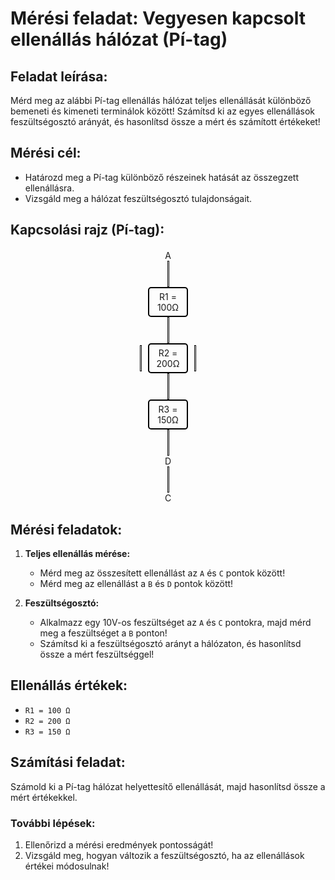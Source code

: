 <!DOCTYPE html>
<html lang="hu">
<head>
    <meta charset="UTF-8">
    <meta name="viewport" content="width=device-width, initial-scale=1.0">
    <title>Mérési feladat: Vegyesen kapcsolt ellenállás hálózat (Pí-tag)</title>
    <style>
        .circuit {
            display: flex;
            flex-direction: column;
            align-items: center;
            margin: 20px;
        }
        .resistor {
            width: 50px;
            text-align: center;
            border: 2px solid black;
            border-radius: 5px;
            padding: 5px;
        }
        .line {
            border: 1px solid black;
            width: 1px;
            height: 40px;
            margin: 0 10px;
        }
        .horizontal {
            display: flex;
            align-items: center;
        }
    </style>
</head>
<body>

# Mérési feladat: Vegyesen kapcsolt ellenállás hálózat (Pí-tag)

## Feladat leírása:
Mérd meg az alábbi Pí-tag ellenállás hálózat teljes ellenállását különböző bemeneti és kimeneti terminálok között! Számítsd ki az egyes ellenállások feszültségosztó arányát, és hasonlítsd össze a mért és számított értékeket!

## Mérési cél:
- Határozd meg a Pí-tag különböző részeinek hatását az összegzett ellenállásra.
- Vizsgáld meg a hálózat feszültségosztó tulajdonságait.

## Kapcsolási rajz (Pí-tag):

<div class="circuit">
    <div>A</div>
    <div class="line"></div>
    <div class="resistor">R1 = 100Ω</div>
    <div class="line"></div>
    <div class="horizontal">
        <div class="line"></div>
        <div class="resistor">R2 = 200Ω</div>
        <div class="line"></div>
    </div>
    <div class="line"></div>
    <div class="resistor">R3 = 150Ω</div>
    <div class="line"></div>
    <div>D</div>
    <div class="line"></div>
    <div>C</div>
</div>

## Mérési feladatok:

1. **Teljes ellenállás mérése:**
   - Mérd meg az összesített ellenállást az `A` és `C` pontok között!
   - Mérd meg az ellenállást a `B` és `D` pontok között!

2. **Feszültségosztó:**
   - Alkalmazz egy 10V-os feszültséget az `A` és `C` pontokra, majd mérd meg a feszültséget a `B` ponton!
   - Számítsd ki a feszültségosztó arányt a hálózaton, és hasonlítsd össze a mért feszültséggel!

## Ellenállás értékek:
- `R1 = 100 Ω`
- `R2 = 200 Ω`
- `R3 = 150 Ω`

## Számítási feladat:
Számold ki a Pí-tag hálózat helyettesítő ellenállását, majd hasonlítsd össze a mért értékekkel.

### További lépések:
1. Ellenőrizd a mérési eredmények pontosságát!
2. Vizsgáld meg, hogyan változik a feszültségosztó, ha az ellenállások értékei módosulnak!

</body>
</html>
